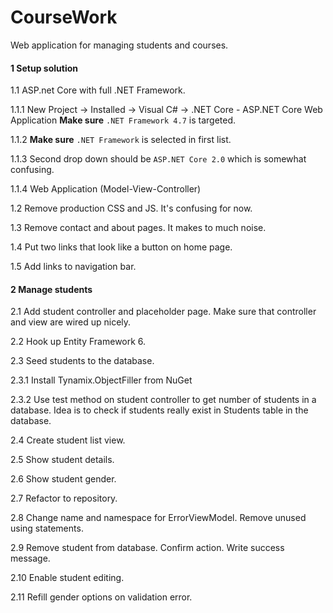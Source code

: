 # CourseWork
Web application for managing students and courses.

#### 1 Setup solution
1.1 ASP.net Core with full .NET Framework.

1.1.1 New Project -> Installed -> Visual C# -> .NET Core - ASP.NET Core Web Application
**Make sure** `.NET Framework 4.7` is targeted.

1.1.2 
**Make sure** `.NET Framework` is selected in first list. 

1.1.3
Second drop down should be `ASP.NET Core 2.0` which is somewhat confusing.

1.1.4
Web Application (Model-View-Controller)

1.2 Remove production CSS and JS. It's confusing for now.

1.3 Remove contact and about pages. It makes to much noise.

1.4 Put two links that look like a button on home page.

1.5 Add links to navigation bar.

#### 2 Manage students

2.1 Add student controller and placeholder page. Make sure that controller and view are wired up nicely.

2.2 Hook up Entity Framework 6.

2.3 Seed students to the database.

2.3.1 Install Tynamix.ObjectFiller from NuGet

2.3.2 Use test method on student controller to get number of students in a database. Idea is to check if students really exist in Students table in the database.

2.4 Create student list view.

2.5 Show student details.

2.6 Show student gender.

2.7 Refactor to repository.

2.8 Change name and namespace for ErrorViewModel. Remove unused using statements.

2.9 Remove student from database. Confirm action. Write success message.

2.10 Enable student editing.

2.11 Refill gender options on validation error.
